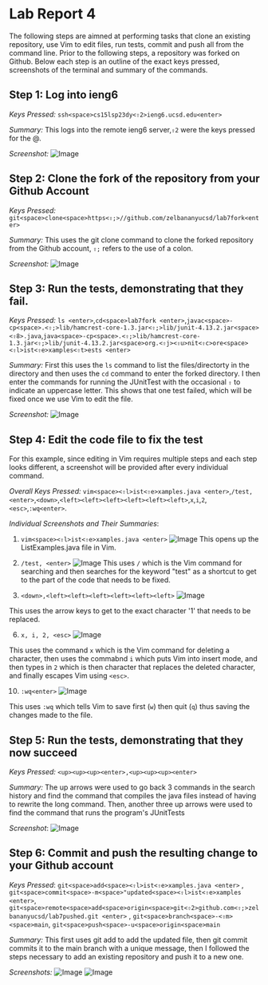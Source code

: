 # Lab Report 4

The following steps are aimned at performing tasks that clone an existing repository, use Vim to edit files, run tests, commit and push all from the command line. 
Prior to the following steps, a repository was forked on Github. Below each step is an outline of the exact keys pressed, screenshots of the terminal and summary of the commands. 

## Step 1: Log into ieng6 

*Keys Pressed:* `ssh<space>cs15lsp23dy<⇧2>ieng6.ucsd.edu<enter>`

*Summary:* This logs into the remote ieng6 server,`⇧2` were the keys pressed for the @. 

*Screenshot:*
![Image](lr4ss1.png)

## Step 2: Clone the fork of the repository from your Github Account

*Keys Pressed:*  `git<space>clone<space>https<⇧;>//github.com/zelbananyucsd/lab7fork<enter>`

*Summary:* This uses the git clone command to clone the forked repository from the Github account, `⇧;` refers to the use of a colon. 

*Screenshot:*
![Image](lr4ss2.png)

## Step 3: Run the tests, demonstrating that they fail. 

*Keys Pressed:* `ls <enter>`,`cd<space>lab7fork <enter>`,`javac<space>-cp<space>.<⇧;>lib/hamcrest-core-1.3.jar<⇧;>lib/junit-4.13.2.jar<space><⇧8>.java`,`java<space>-cp<space>.<⇧;>lib/hamcrest-core-1.3.jar<⇧;>lib/junit-4.13.2.jar<space>org.<⇧j><⇧u>nit<⇧c>ore<space><⇧l>ist<⇧e>xamples<⇧t>ests <enter> `

*Summary:* First this uses the `ls` command to list the files/directorty in the directory and then uses the `cd` command to enter the forked directory. I then enter the commands for running the JUnitTest with the occasional `⇧` to indicate an uppercase letter. This shows that one test failed, which will be fixed once we use Vim to edit the file. 

*Screenshot:*
![Image](lr4ss3.png)


## Step 4: Edit the code file to fix the test

For this example, since editing in Vim requires multiple steps and each step looks different, a screenshot will be provided after every individual command. 

*Overall Keys Pressed:* `vim<space><⇧l>ist<⇧e>xamples.java <enter>`,`/test,<enter>`,`<down>`,`<left><left><left><left><left><left>`,`x`,`i`,`2`,`<esc>`,`:wq<enter>`.

*Individual Screenshots and Their Summaries*:
1. `vim<space><⇧l>ist<⇧e>xamples.java <enter>`
![Image](lr4ss4.png)
This opens up the ListExamples.java file in Vim. 

2. `/test, <enter>`
![Image](lr4ss5.png)
This uses `/` which is the Vim command for searching and then searches for the keyword "test" as a shortcut to get to the part of the code that needs to be fixed.

3. `<down>,<left><left><left><left><left><left>`
![Image](lr4ss6.png)

This uses the arrow keys to get to the exact character '1' that needs to be replaced. 

6. `x, i, 2, <esc>`
![Image](lr4ss7.png)

This uses the command `x` which is the Vim command for deleting a character, then uses the commabnd `i` which puts Vim into insert mode, and then types in `2` which is then character that replaces the deleted character, and finally escapes Vim using `<esc>`.


10. `:wq<enter>`
![Image](lr4ss8.png)

This uses `:wq` which tells Vim to save first (`w`) then quit (`q`) thus saving the changes made to the file. 


## Step 5: Run the tests, demonstrating that they now succeed

*Keys Pressed:* `<up><up><up><enter>,<up><up><up><enter>`

*Summary:* The up arrows were used to go back 3 commands in the search history and find the command that compiles the java files instead of having to rewrite the long command. Then, another three up arrows were used to find the command that runs the program's JUnitTests

*Screenshot*: 
![Image](lr4ss9.png)


## Step 6: Commit and push the resulting change to your Github account

*Keys Pressed*: `git<space>add<space><⇧l>ist<⇧e>xamples.java <enter>` , `git<space>commit<space>-m<space>"updated<space><⇧l>ist<⇧e>xamples <enter>`, `git<space>remote<space>add<space>origin<space>git<⇧2>github.com<⇧;>zelbananyucsd/lab7pushed.git <enter>` , `git<space>branch<space>-<⇧m> <space>main`, `git<space>push<space>-u<space>origin<space>main`   

*Summary:*
This first uses git add to add the updated file, then git commit commits it to the main branch with a unique message, then I followed the steps necessary to add an existing repository and push it to a new one.

*Screenshots:*
![Image](lr4ss10.png)
![Image](lr4ss11.png)



